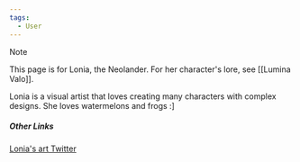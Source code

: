 ```yaml
---
tags:
  - User
---
```

>[!NOTE]
>This page is for Lonia, the Neolander. For her character's lore, see [[Lumina Valo]].

Lonia is a visual artist that loves creating many characters with complex designs. 
She loves watermelons and frogs :] 
##### Other Links
[Lonia's art Twitter](https://x.com/Velonia_Sorrow)
